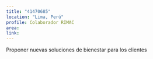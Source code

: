 ```yaml
---
title: "41470685"
location: "Lima, Perú"
profile: Colaborador RIMAC
area: 
link: 
---
```


Proponer nuevas soluciones de bienestar para los clientes